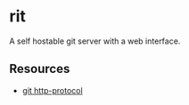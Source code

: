 # rit

A self hostable git server with a web interface.


## Resources

- [git http-protocol](https://www.git-scm.com/docs/http-protocol)
